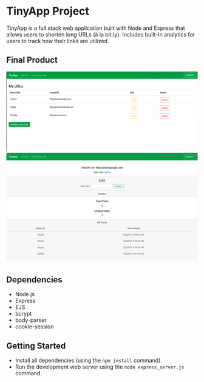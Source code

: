 # TinyApp Project

TinyApp is a full stack web application built with Node and Express that allows users to shorten long URLs (à la bit.ly).
Includes built-in analytics for users to track how their links are utilized.

## Final Product

!["Main Landing Page"](https://github.com/Idrking/tinyapp/blob/master/docs/Main%20Page.png?raw=true)
!["Individual URL Pages](https://github.com/Idrking/tinyapp/blob/master/docs/Individual%20URL%20Page.png?raw=true)

## Dependencies

- Node.js
- Express
- EJS
- bcrypt
- body-parser
- cookie-session

## Getting Started

- Install all dependencies (using the `npm install` command).
- Run the development web server using the `node express_server.js` command.